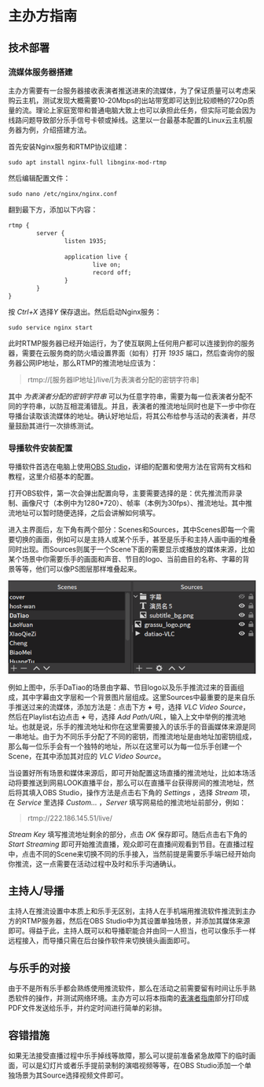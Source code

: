 # 主办方指南

## 技术部署
### 流媒体服务器搭建
主办方需要有一台服务器接收表演者推送进来的流媒体，为了保证质量可以考虑采购云主机，测试发现大概需要10-20Mbps的出站带宽即可达到比较顺畅的720p质量的流。理论上家庭宽带和普通电脑大致上也可以承担此任务，但实际可能会因为线路问题导致部分乐手信号卡顿或掉线。这里以一台最基本配置的Linux云主机服务器为例，介绍搭建方法。

首先安装Nginx服务和RTMP协议组建：

```
sudo apt install nginx-full libnginx-mod-rtmp
```

然后编辑配置文件：

```
sudo nano /etc/nginx/nginx.conf
```

翻到最下方，添加以下内容：

```
rtmp {
        server {
                listen 1935;

                application live {
                        live on;
                        record off;
                }
        }
}
```

按 *Ctrl+X* 选择*Y* 保存退出。然后启动Nginx服务：

```
sudo service nginx start
```

此时RTMP服务器已经开始运行，为了使互联网上任何用户都可以连接到你的服务器，需要在云服务商的防火墙设置界面（如有）打开 *1935* 端口，然后查询你的服务器公网IP地址，那么RTMP的推流地址应该为：

> rtmp://[服务器IP地址]/live/[为表演者分配的密钥字符串]

其中 *为表演者分配的密钥字符串* 可以为任意字符串，需要为每一位表演者分配不同的字符串，以防互相混淆错乱。并且，表演者的推流地址同时也是下一步中你在导播台读取该流媒体的地址。确认好地址后，将其公布给参与活动的表演者，并尽量鼓励其进行一次排练测试。

### 导播软件安装配置
导播软件首选在电脑上使用[OBS Studio](https://obsproject.com/download)，详细的配置和使用方法在官网有文档和教程，这里介绍基本的配置。

打开OBS软件，第一次会弹出配置向导，主要需要选择的是：优先推流而非录制、画像尺寸（本例中为1280*720）、帧率（本例为30fps）、推流地址。其中推流地址可以暂时随便选择，之后会讲解如何填写。

进入主界面后，左下角有两个部分：Scenes和Sources，其中Scenes即每一个需要切换的画面，例如可以是主持人或某个乐手，甚至是乐手和主持人画中画的堆叠同时出现。而Sources则属于一个Scene下面的需要显示或播放的媒体来源，比如某个场景中你需要乐手的画面和声音、节目的logo、当前曲目的名称、字幕的背景等等，他们可以像PS图层那样堆叠起来。

![OBS01](_images/obs01.png)

例如上图中，乐手DaTiao的场景由字幕、节目logo以及乐手推流过来的音画组成，其中字幕由文字层和一个背景图片层组成。这里Sources中最重要的是来自乐手推送过来的流媒体，添加方法是：点击下方 **+** 号，选择 *VLC Video Source*，然后在Playlist右边点击 **+** 号，选择 *Add Path/URL*，输入上文中举例的推流地址。也就是说，乐手的推流地址和你在这里需要接入的该乐手的音画媒体来源是同一串地址。由于为不同乐手分配了不同的密钥，而推流地址是由地址加密钥组成，那么每一位乐手会有一个独特的地址，所以在这里可以为每一位乐手创建一个Scene，在其中添加其对应的 *VLC Video Source*。

当设置好所有场景和媒体来源后，即可开始配置这场直播的推流地址，比如本场活动将要推送到网易LOOK直播平台，那么可以在直播平台获得房间的推流地址，然后将其填入OBS Studio，操作方法是点击右下角的 *Settings* ，选择 *Stream* 项，在 *Service* 里选择 *Custom…* ，*Server* 填写网易给的推流地址前部分，例如：

> rtmp://222.186.145.51/live/

*Stream Key* 填写推流地址剩余的部分，点击 *OK* 保存即可。随后点击右下角的 *Start Streaming* 即可开始推流直播，观众即可在直播间观看到节目。在直播过程中，点击不同的Scene来切换不同的乐手接入，当然前提是需要乐手端已经开始向你推流，这一点需要在活动过程中及时和乐手沟通确认。

## 主持人/导播
主持人在推流设置中本质上和乐手无区别，主持人在手机端用推流软件推流到主办方的RTMP服务器，然后在OBS Studio中为其设置单独场景，并添加其媒体来源即可。得益于此，主持人既可以和导播职能合并由同一人担当，也可以像乐手一样远程接入，而导播只需在后台操作软件来切换镜头画面即可。

## 与乐手的对接
由于不是所有乐手都会熟练使用推流软件，那么在活动之前需要留有时间让乐手熟悉软件的操作，并测试网络环境。主办方可以将本指南的[表演者指南](guide-for-performers)部分打印成PDF文件发送给乐手，并约定时间进行简单的彩排。

## 容错措施
如果无法接受直播过程中乐手掉线等故障，那么可以提前准备紧急故障下的临时画面，可以是幻灯片或者乐手提前录制的演唱视频等等，在OBS Studio添加一个单独场景为其Source选择视频文件即可。

